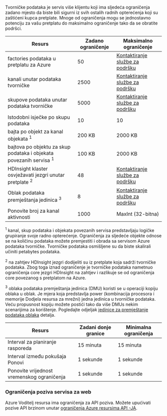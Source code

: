 Tvorničke podataka je servis više klijentu koji ima sljedeća ograničenja zadano mjesto da biste bili sigurni iz svih ostalih radnih opterećenja koji su zaštićeni kupca pretplate. Mnoge od ograničenja mogu se jednostavno potenciju za vašu pretplatu do maksimalno ograničenje tako da se obratite podršci. 

**Resurs** | **Zadano ograničenje** | **Maksimalno ograničenje**
-------- | ------------- | -------------
factories podataka u pretplatu za Azure | 50 | [Kontaktiranje službe za podršku](https://azure.microsoft.com/blog/2014/06/04/azure-limits-quotas-increase-requests/)
kanali unutar podataka tvorničke | 2500 | [Kontaktiranje službe za podršku](https://azure.microsoft.com/blog/2014/06/04/azure-limits-quotas-increase-requests/)
skupove podataka unutar podataka tvorničke | 5000 | [Kontaktiranje službe za podršku](https://azure.microsoft.com/blog/2014/06/04/azure-limits-quotas-increase-requests/)
Istodobni isječke po skupu podataka | 10 | 10
bajta po objekt za kanal objekata <sup>1</sup> | 200 KB | 2000 KB
bajtova po objektu za skup podataka i objekata povezanih servisa <sup>1</sup> | 100 KB | 2000 KB
HDInsight klaster osvježavati jezgri unutar pretplate <sup>2</sup> | 48 | [Kontaktiranje službe za podršku](https://azure.microsoft.com/blog/2014/06/04/azure-limits-quotas-increase-requests/)
Oblak podataka premještanja jedinica <sup>3</sup> | 8 | [Kontaktiranje službe za podršku](https://azure.microsoft.com/blog/2014/06/04/azure-limits-quotas-increase-requests/)
Ponovite broj za kanal aktivnosti | 1000 | MaxInt (32-bitna)

<sup>1</sup> kanal, skup podataka i objekata povezanih servisa predstavljaju logičke grupiranje svoje radno opterećenje. Ograničenja za sljedeće objekte odnose se na količinu podataka možete premjestiti i obrada sa servisom Azure podataka tvorničke. Tvorničke podataka osmišljene su da biste skalirali učiniti petabytes podataka.

<sup>2</sup> na zahtjev HDInsight jezgri dodijeliti su iz pretplate koja sadrži tvorničke podataka. Zbog toga iznad ograničenje je tvorničke podataka nametnuo ograničenja core jezgri HDInsight na zahtjev i razlikuje se od ograničenja core povezanog s pretplatom na Azure.

<sup>3</sup> oblaka podataka premještanja jedinica (DMU) koristi se u operaciji kopiju oblaka u oblak. Je mjera koja predstavlja power (kombinacija procesora i memorije Dodjela resursa za mrežni) jedna jedinica u tvorničke podataka. Veću propusnost kopiju možete postići tako da više DMUs nekim scenarijima za korištenje. Pogledajte odjeljak [jedinice za premještanje podataka oblaka](../../articles/data-factory/data-factory-copy-activity-performance.md#cloud-data-movement-units) detalja.

**Resurs** | **Zadani donje granice** | **Minimalna ograničenja**
-------- | ------------------- | -------------
Interval za planiranje rasporeda | 15 minuta | 15 minuta
Interval između pokušaja Ponovi | 1 sekunde | 1 sekunde
Ponovite vrijednost vremenskog ograničenja | 1 sekunde | 1 sekunde


### <a name="web-service-call-limits"></a>Ograničenja poziva servisa za web

Azure Voditelj resursa ima ograničenja za API poziva. Možete upućivati pozive API brzinom unutar [ograničenja Azure resursima API -JA](../azure-subscription-service-limits.md#resource-group-limits). 


